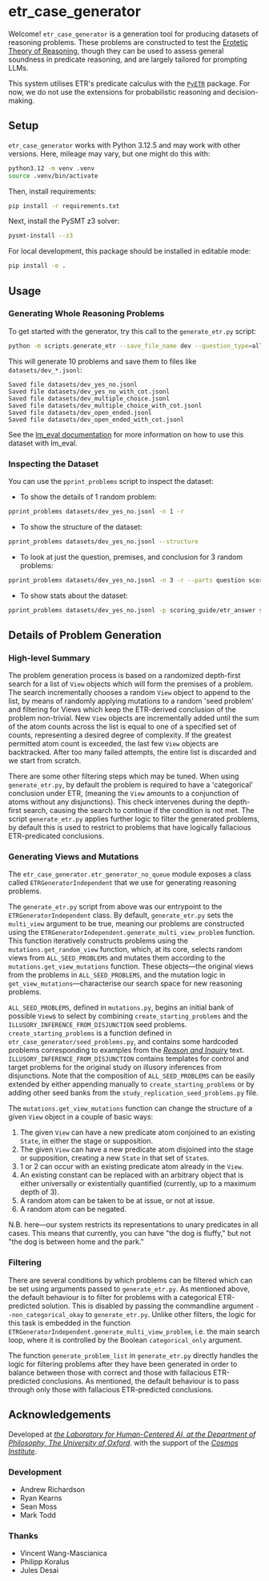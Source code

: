 # etr_case_generator

Welcome! `etr_case_generator` is a generation tool for producing datasets of reasoning problems. These problems are constructed to test the [Erotetic Theory of Reasoning](https://academic.oup.com/book/45443), though they can be used to assess general soundness in predicate reasoning, and are largely tailored for prompting LLMs.

This system utilises ETR's predicate calculus with the [`PyETR`](https://github.com/Oxford-HAI-Lab/PyETR) package. For now, we do not use the extensions for probabilistic reasoning and decision-making.

## Setup

`etr_case_generator` works with Python 3.12.5 and may work with other versions. Here, mileage may vary, but one might do this with:

```bash
python3.12 -m venv .venv
source .venv/bin/activate
```

Then, install requirements:

```bash
pip install -r requirements.txt
```

Next, install the PySMT z3 solver:
```bash
pysmt-install --z3
```

For local development, this package should be installed in editable mode:
```bash
pip install -e .
```

## Usage

### Generating Whole Reasoning Problems

To get started with the generator, try this call to the `generate_etr.py` script:

```bash
python -m scripts.generate_etr --save_file_name dev --question_type=all --generate_function=random_etr_problem -n 10
```

This will generate 10 problems and save them to files like `datasets/dev_*.jsonl`:
```
Saved file datasets/dev_yes_no.jsonl
Saved file datasets/dev_yes_no_with_cot.jsonl
Saved file datasets/dev_multiple_choice.jsonl
Saved file datasets/dev_multiple_choice_with_cot.jsonl
Saved file datasets/dev_open_ended.jsonl
Saved file datasets/dev_open_ended_with_cot.jsonl
```

See the [lm_eval documentation](lm_eval/tasks/README.md) for more information on how to use this dataset with lm_eval.

### Inspecting the Dataset

You can use the `pprint_problems` script to inspect the dataset:

- To show the details of 1 random problem:
```bash
pprint_problems datasets/dev_yes_no.jsonl -n 1 -r
```

- To show the structure of the dataset:
```bash
pprint_problems datasets/dev_yes_no.jsonl --structure
```

- To look at just the question, premises, and conclusion for 3 random problems:
```bash
pprint_problems datasets/dev_yes_no.jsonl -n 3 -r --parts question scoring_guide/premises scoring_guide/question_conclusion
```

- To show stats about the dataset:
```bash
pprint_problems datasets/dev_yes_no.jsonl -p scoring_guide/etr_answer scoring_guide/logically_correct_answer --stats --full_combinatoric
```

## Details of Problem Generation

### High-level Summary

The problem generation process is based on a randomized depth-first search for a list of `View` objects which will form the premises of a problem.
The search incrementally chooses a random `View` object to append to the list, by means of randomly applying mutations to a random 'seed problem' and filtering for Views which keep the ETR-derived conclusion of the problem non-trivial.
New `View` objects are incrementally added until the sum of the atom counts across the list is equal to one of a specified set of counts, representing a desired degree of complexity.
If the greatest permitted atom count is exceeded, the last few `View` objects are backtracked.
After too many failed attempts, the entire list is discarded and we start from scratch.

There are some other filtering steps which may be tuned.
When using `generate_etr.py`, by default the problem is required to have a 'categorical' conclusion under ETR, (meaning the `View` amounts to a conjunction of atoms without any disjunctions).
This check intervenes during the depth-first search, causing the search to continue if the condition is not met.
The script `generate_etr.py` applies further logic to filter the generated problems, by default this is used to restrict to problems that have logically fallacious ETR-predicated conclusions.

### Generating Views and Mutations

The `etr_case_generator.etr_generator_no_queue` module exposes a class called
`ETRGeneratorIndependent` that we use for generating reasoning problems.

The `generate_etr.py` script from above was our entrypoint to the
`ETRGeneratorIndependent` class. By default, `generate_etr.py` sets the `multi_view`
argument to be true, meaning our problems are constructed using the
`ETRGeneratorIndependent.generate_multi_view_problem` function. This function
iteratively constructs problems using the `mutations.get_random_view` function, which,
at its core, selects random views from `ALL_SEED_PROBLEMS` and mutates them according to
the `mutations.get_view_mutations` function. These objects—the original views from the
problems in `ALL_SEED_PROBLEMS`, and the mutation logic in
`get_view_mutations`—characterise our search space for new reasoning problems.

`ALL_SEED_PROBLEMS`, defined in `mutations.py`, begins an initial bank of possible
`View`s to select by combining `create_starting_problems` and the
`ILLUSORY_INFERENCE_FROM_DISJUNCTION` seed problems. `create_starting_problems` is a
function defined in `etr_case_generator/seed_problems.py`, and contains some hardcoded
problems corresponding to examples from the
[*Reason and Inquiry*](https://academic.oup.com/book/45443) text.
`ILLUSORY_INFERENCE_FROM_DISJUNCTION` contains templates for control and target
problems for the original study on illusory inferences from disjunctions. Note that the composition of `ALL_SEED_PROBLEMS` can be easily extended by either appending manually to `create_starting_problems` or by adding other seed banks from the `study_replication_seed_problems.py` file.

The `mutations.get_view_mutations` function can change the structure of a given `View` object
in a couple of basic ways:
1. The given `View` can have a new predicate atom conjoined to an existing `State`, in either the stage or supposition.
2. The given `View` can have a new predicate atom disjoined into the stage or supposition, creating a new `State` in that set of `State`s.
3. 1 or 2 can occur with an existing predicate atom already in the `View`.
4. An existing constant can be replaced with an arbitrary object that is either universally or existentially quantified (currently, up to a maximum depth of 3).
5. A random atom can be taken to be at issue, or not at issue.
6. A random atom can be negated.

N.B. here—our system restricts its representations to unary predicates in all cases. This means that currently, you can have "the dog is fluffy," but not "the dog is between home and the park."

### Filtering

There are several conditions by which problems can be filtered which can be set using arguments passed to `generate_etr.py`.
As mentioned above, the default behaviour is to filter for problems with a categorical ETR-predicted solution.
This is disabled by passing the commandline argument `--non_categorical_okay` to `generate_etr.py`.
Unlike other filters, the logic for this task is embedded in the function `ETRGeneratorIndependent.generate_multi_view_problem`, i.e. the main search loop, where it is controlled by the Boolean `categorical_only` argument.

The function `generate_problem_list` in `generate_etr.py` directly handles the logic for filtering problems after they have been generated in order to balance between those with correct and those with fallacious ETR-predicted conclusions.
As mentioned, the default behaviour is to pass through only those with fallacious ETR-predicted conclusions.

## Acknowledgements

Developed at [*the Laboratory for Human-Centered AI, at the Department of Philosophy, The University of Oxford*](https://hailab.ox.ac.uk/). with the support of the [*Cosmos Institute*](https://cosmos-institute.org/).

### Development
- Andrew Richardson
- Ryan Kearns
- Sean Moss
- Mark Todd

### Thanks
- Vincent Wang-Mascianica
- Philipp Koralus
- Jules Desai